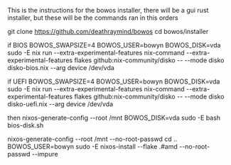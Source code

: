 This is the instructions for the bowos installer, there will be a gui rust installer, but these will be the commands ran in this orders


git clone https://github.com/deathraymind/bowos 
cd bowos/installer 

if BIOS 
BOWOS_SWAPSIZE=4 BOWOS_USER=bowyn BOWOS_DISK=vda sudo -E nix run --extra-experimental-features nix-command --extra-experimental-features flakes github:nix-community/disko -- --mode disko disko-bios.nix --arg device /dev/vda

if UEFI 
BOWOS_SWAPSIZE=4 BOWOS_USER=bowyn BOWOS_DISK=vda sudo -E nix run --extra-experimental-features nix-command --extra-experimental-features flakes github:nix-community/disko -- --mode disko disko-uefi.nix --arg device /dev/vda

then
nixos-generate-config --root /mnt
BOWOS_DISK=vda sudo -E bash bios-disk.sh 

nixos-generate-config --root /mnt --no-root-passwd
cd ..
BOWOS_USER=bowyn sudo -E nixos-install --flake .#amd --no-root-passwd --impure 





